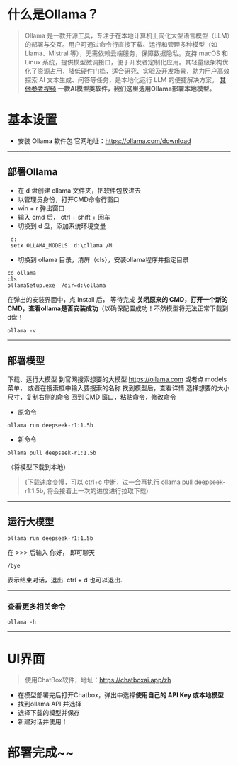 # 什么是Ollama？
> Ollama 是一款开源工具，专注于在本地计算机上简化大型语言模型（LLM）的部署与交互。用户可通过命令行直接下载、运行和管理多种模型（如 Llama、Mistral 等），无需依赖云端服务，保障数据隐私。支持 macOS 和 Linux 系统，提供模型微调接口，便于开发者定制化应用。其轻量级架构优化了资源占用，降低硬件门槛，适合研究、实验及开发场景，助力用户高效探索 AI 文本生成、问答等任务，是本地化运行 LLM 的便捷解决方案。
> [其他参考视频](https://www.bilibili.com/video/BV1QtNmeoEe3?vd_source=0957d3bb7550711acd815f905c37e537)
**一款AI模型类软件，我们这里选用Ollama部署本地模型。**
# 基本设置
* 安装 Ollama 软件包
官网地址：https://ollama.com/download
***
## 部署Ollama
* 在 d 盘创建 ollama 文件夹，把软件包放进去
* 以管理员身份，打开CMD命令行窗口
* win + r  弹出窗口
* 输入 cmd  后， ctrl + shift + 回车
* 切换到 d 盘，添加系统环境变量
```
 d: 
 setx OLLAMA_MODELS  d:\ollama /M
```
* 切换到 ollama 目录，清屏（cls），安装ollama程序并指定目录
```
cd ollama
cls
ollamaSetup.exe  /dir=d:\ollama
```
在弹出的安装界面中，点 Install 后， 等待完成
**关闭原来的 CMD，打开一个新的 CMD，查看ollama是否安装成功**（以确保配置成功！不然模型将无法正常下载到d盘！
```
ollama -v
```
***
## 部署模型
下载、运行大模型
到官网搜索想要的大模型
https://ollama.com
或者点 models 菜单， 或者在搜索框中输入要搜索的名称
找到模型后，查看详情
选择想要的大小尺寸，复制右侧的命令
回到 CMD 窗口，粘贴命令，修改命令
* 原命令  
```
ollama run deepseek-r1:1.5b
```
* 新命令 
```
ollama pull deepseek-r1:1.5b
```
（将模型下载到本地）
> (下载速度变慢，可以 ctrl+c 中断，过一会再执行 ollama pull deepseek-r1:1.5b, 将会接着上一次的进度进行拉取下载)
***
## 运行大模型
```
ollama run deepseek-r1:1.5b
```
在 >>> 后输入 你好， 即可聊天
```
/bye
```  
表示结束对话，退出.   ctrl + d 也可以退出.
***
### 查看更多相关命令
```
ollama -h  
``` 
***
# UI界面
> 使用ChatBox软件，地址：https://chatboxai.app/zh
* 在模型部署完后打开Chatbox，弹出中选择**使用自己的 API Key 或本地模型**
* 找到ollama API 并选择
* 选择下载的模型并保存
* 新建对话并使用！
#  部署完成~~

